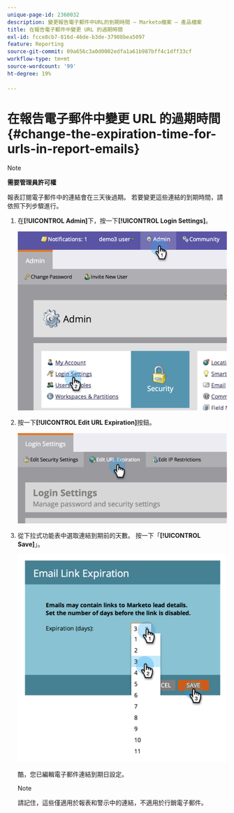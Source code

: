 ```yaml
---
unique-page-id: 2360032
description: 變更報告電子郵件中URL的到期時間 — Marketo檔案 — 產品檔案
title: 在報告電子郵件中變更 URL 的過期時間
exl-id: fcce8cb7-816d-46de-b3de-37908bea5097
feature: Reporting
source-git-commit: 09a656c3a0d0002edfa1a61b987bff4c1dff33cf
workflow-type: tm+mt
source-wordcount: '99'
ht-degree: 19%

---
```


# 在報告電子郵件中變更 URL 的過期時間 {#change-the-expiration-time-for-urls-in-report-emails}

>[!NOTE]
>
>**需要管理員許可權**

報表訂閱電子郵件中的連結會在三天後過期。 若要變更這些連結的到期時間，請依照下列步驟進行。

1. 在&#x200B;**[!UICONTROL Admin]**&#x200B;下，按一下&#x200B;**[!UICONTROL Login Settings]**。

   ![](assets/image2014-9-16-14-3a44-3a57.png)

1. 按一下&#x200B;**[!UICONTROL Edit URL Expiration]**&#x200B;按鈕。

   ![](assets/image2014-9-16-14-3a45-3a1.png)

1. 從下拉式功能表中選取連結到期前的天數。 按一下「**[!UICONTROL Save]**」。

   ![](assets/image2014-9-16-14-3a45-3a5.png)

   酷，您已編輯電子郵件連結到期日設定。

   >[!NOTE]
   >
   >請記住，這些僅適用於報表和警示中的連結，不適用於行銷電子郵件。
